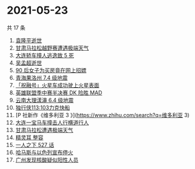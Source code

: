# 2021-05-23

共 17 条

<!-- BEGIN -->
<!-- 最后更新时间 Sun May 23 2021 21:22:44 GMT+0800 (China Standard Time) -->

1. [袁隆平逝世](https://www.zhihu.com/search?q=袁隆平)
2. [甘肃马拉松越野赛遭遇极端天气](https://www.zhihu.com/search?q=甘肃马拉松)
3. [大连轿车撞人逃逸致 5 死](https://www.zhihu.com/search?q=大连车祸)
4. [吴孟超逝世](https://www.zhihu.com/search?q=吴孟超)
5. [90 后女子为买房竟在网上招嫖](https://www.zhihu.com/search?q=杭州买房)
6. [青海果洛州 7.4 级地震](https://www.zhihu.com/search?q=青海地震)
7. [「祝融号」火星车成功驶上火星表面](https://www.zhihu.com/search?q=祝融号)
8. [英雄联盟季中赛半决赛 DK 险胜 MAD](https://www.zhihu.com/search?q=英雄联盟)
9. [云南大理漾濞 6.4 级地震](https://www.zhihu.com/search?q=云南地震)
10. [独行侠113:103力克快船](https://www.zhihu.com/search?q=独行侠)
11. [P 社新作《维多利亚 3 》](https://www.zhihu.com/search?q=维多利亚 3)
12. [大连一宝马车撞击人行横道行人](https://www.zhihu.com/search?q=大连车祸)
13. [甘肃马拉松遭遇极端天气](https://www.zhihu.com/search?q=甘肃马拉松)
14. [精灵耳 整容](https://www.zhihu.com/search?q=精灵耳)
15. [一人之下 527 话](https://www.zhihu.com/search?q=一人之下)
16. [哈马斯与以色列宣布停火](https://www.zhihu.com/search?q=以色列哈马斯)
17. [广州发现核酸疑似阳性人员](https://www.zhihu.com/search?q=广州核酸疑似阳性)

<!-- END -->
